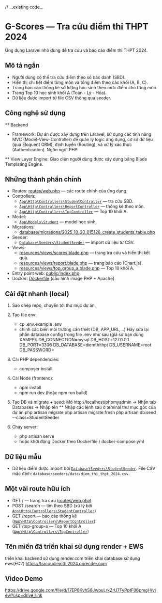 // ...existing code...
# G-Scores — Tra cứu điểm thi THPT 2024

Ứng dụng Laravel nhỏ dùng để tra cứu và báo cáo điểm thi THPT 2024.

## Mô tả ngắn
- Người dùng có thể tra cứu điểm theo số báo danh (SBD).
- Hiển thị chi tiết điểm từng môn và tổng điểm theo các khối (A, B, C).
- Trang báo cáo thống kê số lượng học sinh theo mức điểm cho từng môn.
- Trang Top 10 học sinh khối A (Toán - Lý - Hóa).
- Dữ liệu được import từ file CSV thông qua seeder.
## Công nghệ sử dụng
** Backend
- Framework: Dự án được xây dựng trên Laravel, sử dụng các tính năng MVC (Model-View-Controller) để quản lý logic ứng dụng, cơ sở dữ liệu (qua Eloquent ORM), định tuyến (Routing), và xử lý xác thực (Authentication).
Ngôn ngữ: PHP.

** View Layer
Engine: Giao diện người dùng được xây dựng bằng Blade Templating Engine.
## Những thành phần chính
- Routes: [routes/web.php](routes/web.php) — các route chính của ứng dụng.
- Controllers:
  - [`App\Http\Controllers\StudentController`](app/Http/Controllers/StudentController.php) — tra cứu SBD.
  - [`App\Http\Controllers\ReportController`](app/Http/Controllers/ReportController.php) — thống kê theo môn.
  - [`App\Http\Controllers\TopController`](app/Http/Controllers/TopController.php) — Top 10 khối A.
- Model:
  - [`App\Models\Student`](app/Models/Student.php) — model học sinh.
- Migrations:
  - [database/migrations/2025_10_20_015128_create_students_table.php](database/migrations/2025_10_20_015128_create_students_table.php)
- Seeder:
  - [`Database\Seeders\StudentSeeder`](database/seeders/StudentSeeder.php) — import dữ liệu từ CSV.
- Views:
  - [resources/views/scores.blade.php](resources/views/scores.blade.php) — trang tra cứu và hiển thị kết quả.
  - [resources/views/report.blade.php](resources/views/report.blade.php) — trang báo cáo (Chart.js).
  - [resources/views/top_group_a.blade.php](resources/views/top_group_a.blade.php) — Top 10 khối A.
- Entry point web: [public/index.php](public/index.php)
- Docker: [Dockerfile](Dockerfile) (cấu hình image PHP + Apache)

## Cài đặt nhanh (local)
1. Sao chép repo, chuyển tới thư mục dự án.
2. Tạo file env:
   - cp .env.example .env
   - chỉnh các biến môi trường cần thiết (DB, APP_URL,...)
   Hãy sửa lại phần database config trong file .env như sau (giả sử bạn dùng XAMPP):
  DB_CONNECTION=mysql
  DB_HOST=127.0.0.1
  DB_PORT=3306
  DB_DATABASE=diemthithpt
  DB_USERNAME=root
  DB_PASSWORD=
3. Cài PHP dependencies:
   - composer install
4. Cài Node (frontend):
   - npm install
   - npm run dev (hoặc npm run build)
5. Tạo DB và migrate + seed:
  Mở http://localhost/phpmyadmin -> Nhấn tab Databases -> Nhập tên
** Nhập các lệnh sau ở teminal thư mục gốc của dự án
  php artisan migrate
  php artisan migrate:fresh
  php artisan db:seed --class=StudentSeeder

6. Chạy server:
   - php artisan serve
   - hoặc khởi động Docker theo Dockerfile / docker-compose.yml

## Dữ liệu mẫu
- Dữ liệu điểm được import bởi [`Database\Seeders\StudentSeeder`](database/seeders/StudentSeeder.php). File CSV mặc định: `database/seeders/data/diem_thi_thpt_2024.csv`.


## Một vài route hữu ích
- GET /  — trang tra cứu ([routes/web.php](routes/web.php))
- POST /search — tìm theo SBD (xử lý bởi [`App\Http\Controllers\StudentController`](app/Http/Controllers/StudentController.php))
- GET /report — báo cáo thống kê ([`App\Http\Controllers\ReportController`](app/Http/Controllers/ReportController.php))
- GET /top-group-a — Top 10 khối A ([`App\Http\Controllers\TopController`](app/Http/Controllers/TopController.php))

## Tên miền đã triển khai sử dụng render + EWS 
triển khai backend sử dụng render.com
triển khai database sử dụng ews(EC2)
https://tracuudiemthi2024.onrender.com

## Video Demo
https://drive.google.com/file/d/17EP8KvhS6JwbuLrkZrU7FyPptF06pmgH/view?usp=drive_link
